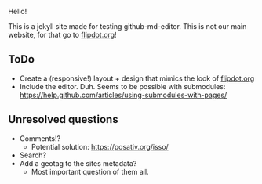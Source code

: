 ---
---
Hello!

This is a jekyll site made for testing github-md-editor. This is not our main
website, for that go to [flipdot.org][]!

## ToDo

* Create a (responsive!) layout + design that mimics the look of [flipdot.org][]
* Include the editor. Duh. Seems to be possible with submodules:
  <https://help.github.com/articles/using-submodules-with-pages/>

## Unresolved questions

* Comments!?
  * Potential solution: <https://posativ.org/isso/>
* Search?
* Add a geotag to the sites metadata?
  * Most important question of them all.

[flipdot.org]: https://flipdot.org/
